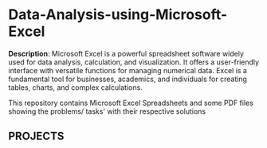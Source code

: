# Data-Analysis-using-Microsoft-Excel

**Description**: Microsoft Excel is a powerful spreadsheet software widely used for data analysis, calculation, and visualization. It offers a user-friendly interface with versatile functions for managing numerical data. Excel is a fundamental tool for businesses, academics, and individuals for creating tables, charts, and complex calculations.

This repository contains Microsoft Excel Spreadsheets and some PDF files showing the problems/ tasks' with their respective solutions

## PROJECTS
